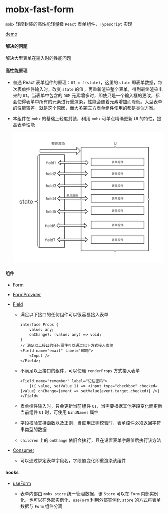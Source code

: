 # mobx-fast-form

`mobx` 轻度封装的高性能轻量级 `React` 表单组件，`Typescript` 实现

[demo](./src/demo/index.tsx)

#### 解决的问题

解决大型表单在输入时的性能问题

#### 高性能原理

-   普通 React 表单组件的原理：`UI = f(state)`，这里的 `state` 即表单数据，每次表单控件输入时，改变 `state` 的值，再重新渲染整个表单，得到最终渲染出来的 `UI`。当表单中包含的 `DOM` 元素增多时，即使只是一个输入框的更改，都会使得表单中所有的元素进行重渲染，性能会随着元素增加而降低。大型表单的性能较差，就是这个原因，而大多第三方表单组件使用的都是类似方案。

-   本组件在 `mobx` 的基础上轻度封装，利用 `mobx` 可单点精确更新 UI 的特性，提高表单性能

    ![](./form.png)

#### 组件

-   [Form](./src/form/core/Form/index.tsx)

-   [FormProvider](./src/form/core/FormProvider/index.tsx)

-   [Field](./src/form/core/Field.tsx)

    -   满足以下接口的任何组件可以很容易接入表单

        ```tsx
        interface Props {
            value: any;
            onChange?: (value: any) => void;
        }
        // 满足以上接口的任何组件可以通过以下方式接入表单
        <Field name="email" label="邮箱">
            <Input />
        </Field>;
        ```

    -   不满足以上接口的组件，可以使用 `renderProps` 方式接入表单

        ```tsx
        <Field name="remember" label="记住密码">
            {({ value, setValue }) => <input type="checkbox" checked={value} onChange={event => setValue(event.target.checked)} />}
        </Field>
        ```

    -   表单控件输入时，只会更新当前组件 `UI`，当需要根据其他字段变化而更新当前组件 `UI` 时，可使用 `bindNames` 属性

    -   字段校验支持函数以及正则，当使用正则校验时，表单控件必须返回字符串类型的数据

    -   `children` 上的 `onChange` 依旧会执行，且在设置表单字段值后执行该方法

-   [Consumer](./src/form/core/Consumer.tsx)

    -   可以通过绑定表单字段名，字段值变化即重渲染该组件

#### hooks

-   [useForm](./src/form/core/useForm.ts)

    -   表单内部由 `mobx store` 统一管理数据，该 `Store` 可以在 `Form` 内部实例化，也可以在外部实例化，`useForm` 利用外部实例化 `store` 的方式将表单数据与 `Form` 组件分离
